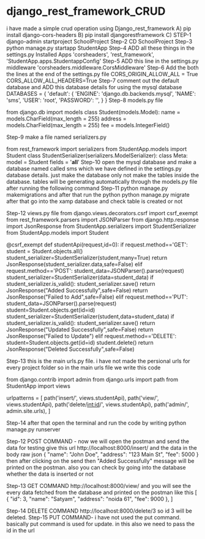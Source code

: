 # django_rest_framework_CRUD
i have made a simple crud operation using Django_rest_framework
A) pip install django-cors-headers B) pip install djangorestframework C) 
STEP-1 django-admin startproject SchoolProject
Step-2 CD SchoolProject
Step-3 python manage.py startapp StudentApp
Step-4 ADD all these things in the settings.py Installed Apps 'corsheaders', 'rest_framework', 'StudentApp.apps.StudentappConfig'
Step-5 ADD this line in the settings.py middleware 'corsheaders.middleware.CorsMiddleware'
Step-6 Add the both the lines at the end of the settings.py file CORS_ORIGIN_ALLOW_ALL = True CORS_ALLOW_ALL_HEADERS=True
Step-7 comment out the default database and ADD this database details for using the mysql database DATABASES = {
    'default': {
    'ENGINE': 'django.db.backends.mysql',
    'NAME': 'sms',
    'USER': 'root',
    'PASSWORD': '',
    }
}
Step-8 models.py file 

from django.db import models
class Student(models.Model):
    name = models.CharField(max_length = 255)
    address = models.CharField(max_length = 255)
    fee = models.IntegerField()

Step-9 make a file named serializers.py 

from rest_framework import serializers
from StudentApp.models import Student
class StudentSerializer(serializers.ModelSerializer):
    class Meta:
        model = Student
        fields = '__all__'
Step-10 open the mysql database and make a database named called sms which we have defined in the settings.py database details. just make the database only not make the tables inside the database. tables will be generating automatically through the models.py file after running the following command
Step-11 python manage.py makemigrations and after that run the python python manage.py migrate after that go into the xamp database and check table is created or not

Step-12 views.py file
from django.views.decorators.csrf import csrf_exempt
from rest_framework.parsers import JSONParser
from django.http.response import JsonResponse
from StudentApp.serializers import StudentSerializer
from StudentApp.models import Student

@csrf_exempt
def studentApi(request,id=0):
    if request.method=='GET':
        student = Student.objects.all()
        student_serializer=StudentSerializer(student,many=True)
        return JsonResponse(student_serializer.data,safe=False)
    elif request.method=='POST':
        student_data=JSONParser().parse(request)
        student_serializer=StudentSerializer(data=student_data)
        if student_serializer.is_valid():
            student_serializer.save()
            return JsonResponse("Added Successfully",safe=False)
        return JsonResponse("Failed to Add",safe=False)
    elif request.method=='PUT':
        student_data=JSONParser().parse(request)
        student=Student.objects.get(id=id)
        student_serializer=StudentSerializer(student,data=student_data)
        if student_serializer.is_valid():
            student_serializer.save()
            return JsonResponse("Updated Successfully",safe=False)
        return JsonResponse("Failed to Update")
    elif request.method=='DELETE':
        student=Student.objects.get(id=id)
        student.delete()
        return JsonResponse("Deleted Successfully",safe=False)

Step-13 this is the main urls.py file. i have not made the persional urls for every project folder so in the main urls file we write this code

from django.contrib import admin
from django.urls import path
from StudentApp import views

urlpatterns = [
path('insert/', views.studentApi),
path('view/', views.studentApi),
path('delete/<int:id>/', views.studentApi),
path('admin/', admin.site.urls),
]

Step-14 after that open the terminal and run the code by writing python manage.py runserver

Step-12 POST COMMAND - now we will open the postman and send the data for testing give this url http://localhost:8000/insert/ and the data in the body raw json {
    "name": "John Doe",
    "address": "123 Main St",
    "fee": 5000
} then after clicking on the send then "Added Successfully" message will be printed on the postman. also you can check by going into the database whether the data is inserted or not

Step-13 GET COMMAND http://localhost:8000/view/ and you will see the every data fetched from the database and printed on the postman like this 
[
{
"id": 3,
"name": "Satyam",
"address": "noida 61",
"fee": 9000
},
]

Step-14 DELETE COMMAND http://localhost:8000/delete/3 so id 3 will be deleted.
Step-15 PUT COMMAND- i have not used the put command. basically put command is used for update. in this also we need to pass the id in the url
